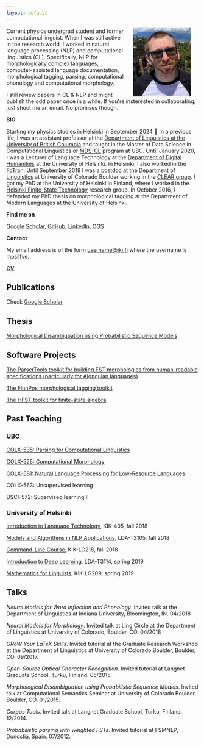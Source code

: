 ```yaml
---
layout: default
---
```


<img src="assets/me_2024.png" alt="Photo" hspace="20" width="30%" align="right"/> Current physics undergrad student and former computational linguist. When I was still active in the research world, I worked in natural language processing (NLP) and computational linguistics (CL). Specifically, NLP for morphologically complex languages, computer-assisted language documentation, morphological tagging, parsing, computational phonology and computational morphology.

I still review papers in CL & NLP and might publish the odd paper once in a while. If you're insterested in collaborating, just shoot me an email. No promises though.

**BIO**

Starting my physics studies in Helsinki in September 2024 🥳 In a previous life, I was an assistant professor at the [Department of Linguistics at the University of British Columbia](https://linguistics.ubc.ca/) and taught in the Master of Data Science in Computational Linguistics or [MDS-CL](https://masterdatascience.ubc.ca/programs/computational-linguistics) program at UBC. 
Until January 2020, I was a Lecturer of Language Technology at the [Department of Digital Humanities](https://blogs.helsinki.fi/language-technology/) at the University of Helsinki. In Helsinki, I also worked in the [FoTran](https://blogs.helsinki.fi/found-in-translation/). Until September 2018 I was a postdoc at the [Department of Linguistics](https://www.colorado.edu/linguistics/) at University of Colorado Boulder working in the [CLEAR group](https://www.colorado.edu/lab/clear/). I got my PhD at the University of Helsinki in Finland, where I worked in the [Helsinki Finite-State Technology](http://hfst.github.io/) research group. In October 2016, I defended my PhD thesis on morphological tagging at the Department of Modern Languages at the University of Helsinki. 

**Find me on**

[Google Scholar](https://scholar.google.com/citations?user=0ey1PKYAAAAJ&hl=en), [GitHub](https://github.com/mpsilfve), [LinkedIn](https://fi.linkedin.com/in/miikka-silfverberg-78146019), [OGS](https://online-go.com/player/131477/)

**Contact**

My email address is of the form username@iki.fi where the username is mpsilfve. 

[**CV**](https://www.overleaf.com/read/mmqcvwqpvtqw)

## Publications

Check [Google Scholar](https://scholar.google.com/citations?user=0ey1PKYAAAAJ&hl=en)

## Thesis 

[Morphological Disambiguation using
Probabilistic Sequence Models](https://helda.helsinki.fi/bitstream/handle/10138/167029/morpholo.pdf?sequence=1)

## Software Projects

[The ParserTools toolkit for building FST morphologies from human-readable specifications (particularly for Algnquian languages)](https://github.com/ELF-Lab/ParserTools)

[The FinnPos morphological tagging toolkit](https://github.com/mpsilfve/finnpos)

[The HFST toolkit for finite-state algebra](http://hfst.github.io/)

## Past Teaching

### UBC

[COLX-535: Parsing for Computational Linguistics](https://vancouver.calendar.ubc.ca/course-descriptions/courses/colx-535-parsing-computational-linguistics)

[COLX-525: Computational Morphology](https://vancouver.calendar.ubc.ca/course-descriptions/courses/colx-525-computational-morphology)

[COLX-581: Natural Language Processing for Low-Resource Languages](https://vancouver.calendar.ubc.ca/course-descriptions/subject/colx)

COLX-563: Unsupervised learning

DSCI-572: Supervised learning II

### University of Helsinki

[Introduction to Language Technology](https://courses.helsinki.fi/en/kik-405/124787882), KIK-405, fall 2018

[Models and Algorithms in NLP Applications](https://courses.helsinki.fi/en/LDA-T3105/124901235), LDA-T3105, fall 2018

[Command-Line Course](https://courses.helsinki.fi/en/kik-lg218/126710126), KIK-LG218, fall 2018

[Introduction to Deep Learning](https://courses.helsinki.fi/en/lda-t3114/127353310), LDA-T3114, spring 2019

[Mathematics for Linguists](https://courses.helsinki.fi/en/kik-lg209/125773335), KIK-LG209, spring 2019

## Talks

_Neural Models for Word Inflection and Phonology_. Invited talk at the
Department of Linguistics at Indiana University, Bloomington,
IN. 04/2018

_Neural Models for Morphology_. Invited talk at Ling Circle at the
Department of Linguistics at University of Colorado, Boulder,
CO. 04/2018

_GRoW Your LaTeX Skills_. Invited tutorial at the Graduate Research
Workshop at the Department of Linguistics at University of Colorado
Boulder, Boulder, CO. 09/2017.

_Open-Source Optical Character Recognition_. Invited tutorial at
Langnet Graduate School, Turku, Finland. 05/2015.

_Morphological Disambiguation using Probabilistic Sequence
Models_. Invited talk at Computational Semantics Seminar at University
of Colorado Boulder, Boulder, CO. 01/2015.

_Corpus Tools_. Invited talk at Langnet Graduate School, Turku,
Finland. 12/2014.

_Probabilistic parsing with weighted FSTs_. Invited tutorial at
FSMNLP, Donostia, Spain. 07/2012.

